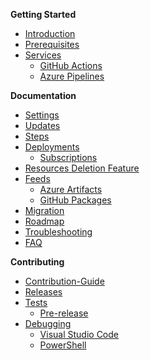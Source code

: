 **Getting Started**

* [Introduction](https://github.com/azure/azops/wiki/introduction)
* [Prerequisites](https://github.com/azure/azops/wiki/prerequisites)
* [Services](https://github.com/azure/azops/wiki/services)
  * [GitHub Actions](https://github.com/azure/azops/wiki/github-actions)
  * [Azure Pipelines](https://github.com/azure/azops/wiki/azure-pipelines)

**Documentation**

* [Settings](https://github.com/azure/azops/wiki/settings)
* [Updates](https://github.com/azure/azops/wiki/updates)
* [Steps](https://github.com/azure/azops/wiki/steps)
* [Deployments](https://github.com/Azure/Enterprise-Scale/wiki/Deploying-Enterprise-Scale#operating-the-azure-platform-using-azops-infrastructure-as-code-with-github-actions)
  * [Subscriptions](https://github.com/Azure/Enterprise-Scale/wiki/Create-Landingzones#create-landing-zones-subscription-using-azops)
* [Resources Deletion Feature](https://github.com/azure/azops/wiki/ResourceDeletion)
* [Feeds](https://github.com/azure/azops/wiki/feeds)
  * [Azure Artifacts](https://github.com/azure/azops/wiki/azure-artifacts)
  * [GitHub Packages](https://github.com/azure/azops/wiki/github-packages)
* [Migration](https://github.com/azure/azops/wiki/migration)
* [Roadmap](https://github.com/azure/azops/wiki/roadmap)
* [Troubleshooting](https://github.com/azure/azops/wiki/troubleshooting)
* [FAQ](https://github.com/azure/azops/wiki/frequently-asked-questions)

**Contributing**
* [Contribution-Guide](https://github.com/azure/azops/wiki/azops-contribution)
* [Releases](https://github.com/azure/azops/wiki/releases)
* [Tests](https://github.com/azure/azops/wiki/tests)
  * [Pre-release](https://github.com/azure/azops/wiki/pre-release)
* [Debugging](https://github.com/azure/azops/wiki/debugging)
  * [Visual Studio Code](https://github.com/azure/azops/wiki/visual-studio-code)
  * [PowerShell](https://github.com/azure/azops/wiki/powershell)
